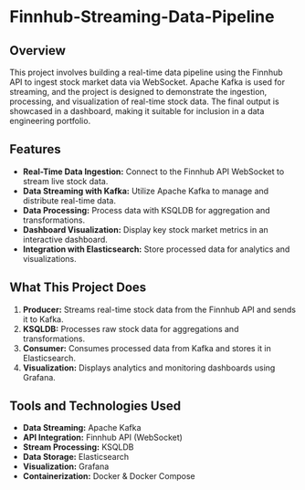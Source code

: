 # Finnhub-Streaming-Data-Pipeline
## Overview
This project involves building a real-time data pipeline using the Finnhub API to ingest stock market data via WebSocket. Apache Kafka is used for streaming, and the project is designed to demonstrate the ingestion, processing, and visualization of real-time stock data. The final output is showcased in a dashboard, making it suitable for inclusion in a data engineering portfolio.

## Features
- **Real-Time Data Ingestion:** Connect to the Finnhub API WebSocket to stream live stock data.
- **Data Streaming with Kafka:** Utilize Apache Kafka to manage and distribute real-time data.
- **Data Processing:** Process data with KSQLDB for aggregation and transformations.
- **Dashboard Visualization:** Display key stock market metrics in an interactive dashboard.
- **Integration with Elasticsearch:** Store processed data for analytics and visualizations.

## What This Project Does
1. **Producer:** Streams real-time stock data from the Finnhub API and sends it to Kafka.
2. **KSQLDB:** Processes raw stock data for aggregations and transformations.
3. **Consumer:** Consumes processed data from Kafka and stores it in Elasticsearch.
4. **Visualization:** Displays analytics and monitoring dashboards using Grafana.

## Tools and Technologies Used
- **Data Streaming:** Apache Kafka
- **API Integration:** Finnhub API (WebSocket)
- **Stream Processing:** KSQLDB
- **Data Storage:** Elasticsearch
- **Visualization:** Grafana
- **Containerization:** Docker & Docker Compose

